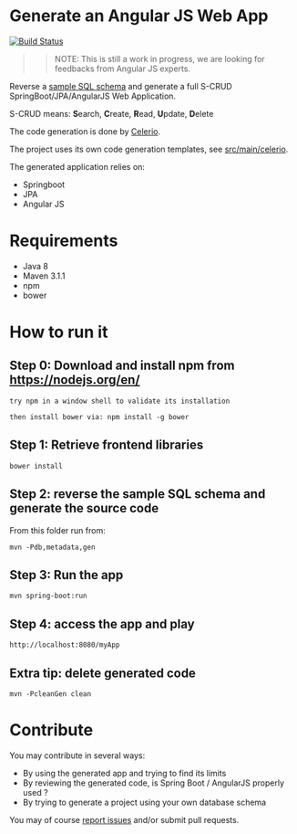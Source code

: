 # Generate an Angular JS Web App

[![Build Status](https://travis-ci.org/jaxio/angular-lab.svg?branch=master)](https://travis-ci.org/jaxio/angular-lab)

>>
>> NOTE: This is still a work in progress, we are looking for feedbacks from Angular JS experts.
>> 

Reverse a [sample SQL schema](https://github.com/jaxio/angular-lab/blob/master/src/main/sql/h2/01-create.sql) 
and generate a full S-CRUD SpringBoot/JPA/AngularJS Web Application.

S-CRUD means: **S**earch, **C**reate, **R**ead, **U**pdate, **D**elete

The code generation is done by [Celerio](http://www.jaxio.com/en/).

The project uses its own code generation templates, see [src/main/celerio](https://github.com/jaxio/angular-lab/tree/master/src/main/celerio).

The generated application relies on:

* Springboot
* JPA
* Angular JS

# Requirements

* Java 8
* Maven 3.1.1
* npm
* bower

# How to run it

## Step 0: Download and install npm from https://nodejs.org/en/

    try npm in a window shell to validate its installation
    
    then install bower via: npm install -g bower

## Step 1: Retrieve frontend libraries

    bower install

## Step 2: reverse the sample SQL schema and generate the source code
    
From this folder run from:

    mvn -Pdb,metadata,gen
    
## Step 3: Run the app

    mvn spring-boot:run

## Step 4: access the app and play

    http://localhost:8080/myApp

## Extra tip: delete generated code

    mvn -PcleanGen clean

# Contribute

You may contribute in several ways:

* By using the generated app and trying to find its limits
* By reviewing the generated code, is Spring Boot / AngularJS  properly used ?
* By trying to generate a project using your own database schema

You may of course [report issues](https://github.com/jaxio/angular-lab/issues) and/or submit pull requests.
